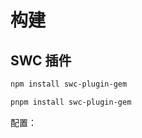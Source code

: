 # 构建

## SWC 插件

<gbp-code-group>

```bash npm
npm install swc-plugin-gem
```

```bash pnpm
pnpm install swc-plugin-gem
```

</gbp-code-group>

配置：

<gbp-raw src="https://raw.githubusercontent.com/mantou132/gem/main/crates/swc-plugin-gem/src/lib.rs" range="#[-}"></gbp-raw>
